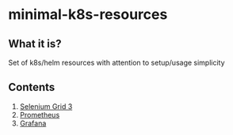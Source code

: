 # minimal-k8s-resources

## What it is?
Set of k8s/helm resources with attention to setup/usage simplicity

## Contents
1. [Selenium Grid 3](https://github.com/bjusufbe/minimal-k8s-resources/selenium-grid3)
2. [Prometheus](https://github.com/bjusufbe/minimal-k8s-resources/monitoring/prometheus)
3. [Grafana](https://github.com/bjusufbe/minimal-k8s-resources/monitoring/grafana)